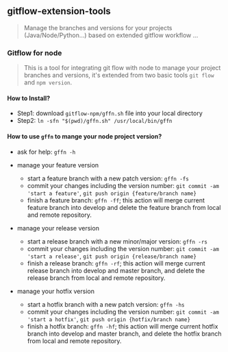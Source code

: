 ## gitflow-extension-tools
> Manage the branches and versions for your projects (Java/Node/Python...) based on extended gitflow workflow ...

### Gitflow for node
> This is a tool for integrating git flow with node to manage your project branches and versions, it's extended from two basic tools `git flow` and `npm version`. 

#### How to Install?
- Step1: download `gitflow-npm/gffn.sh` file into your local directory 
- Step2: `ln -sfn "$(pwd)/gffn.sh" /usr/local/bin/gffn`

#### How to use `gffn` to mange your node project version?

- ask for help: `gffn -h`

- manage your feature version
    - start a feature branch with a new patch version: `gffn -fs`
    - commit your changes including the version number: `git commit -am 'start a feature'`, `git push origin {feature/branch name}`
    - finish a feature branch: `gffn -ff`; this action will merge current feature branch into develop and delete the feature branch from local and remote repository.

- manage your release version
    - start a release branch with a new minor/major version: `gffn -rs`
    - commit your changes including the version number: `git commit -am 'start a release'`, `git push origin {release/branch name}`
    - finish a release branch: `gffn -rf`; this action will merge current release branch into develop and master branch, and delete the release branch from local and remote repository.

- manage your hotfix version
    - start a hotfix branch with a new patch version: `gffn -hs`
    - commit your changes including the version number: `git commit -am 'start a hotfix'`, `git push origin {hotfix/branch name}`
    - finish a hotfix branch: `gffn -hf`; this action will merge current hotfix branch into develop and master branch, and delete the hotfix branch from local and remote repository.